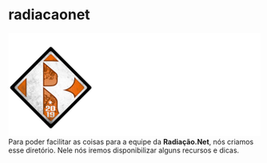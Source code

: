 # radiacaonet
![Logo Radiação.Net](/logos/logo-nova-horizontal-cor-branco.png)
Para poder facilitar as coisas para a equipe da **Radiação.Net**, nós criamos esse diretório. Nele nós iremos disponibilizar alguns recursos e dicas.
